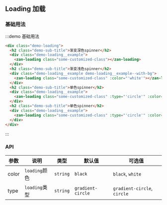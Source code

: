 <style>
.demo-loading__example{
  width: 30px;
  height: 30px;
  padding: 20px;
  margin: auto;
  border-radius: 5px;
  border: 1px solid transparent;
}

.demo-loading__example--with-bg {
  background-color: rgba(0, 0, 0, 0.5);
}

.demo-loading {
  padding: 0 20px;
}
</style>

## Loading 加载

### 基础用法

:::demo 基础用法
```html
<div class="demo-loading">
  <h2 class="demo-sub-title">渐变深色spinner</h2>
  <div class="demo-loading__example">
    <zan-loading class="some-customized-class"></zan-loading>
  </div>
  <h2 class="demo-sub-title">渐变浅色spinner</h2>
  <div class="demo-loading__example demo-loading__example--with-bg">
    <zan-loading class="some-customized-class" :color="'white'"></zan-loading>
  </div>
  <h2 class="demo-sub-title">单色spinner</h2>
  <div class="demo-loading__example">
    <zan-loading class="some-customized-class" :type="'circle'" :color="'white'"></zan-loading>
  </div>
  <h2 class="demo-sub-title">单色spinner</h2>
  <div class="demo-loading__example">
    <zan-loading class="some-customized-class" :type="'circle'" :color="'black'"></zan-loading>
  </div>
</div>
```
:::

### API

| 参数       | 说明      | 类型       | 默认值       | 可选值       |
|-----------|-----------|-----------|-------------|-------------|
| color | `loading`颜色 | `string`  | `black`          | `black`, `white`   |
| type | `loading`类型 | `string`  | `gradient-circle`          | `gradient-circle`, `circle`   |
